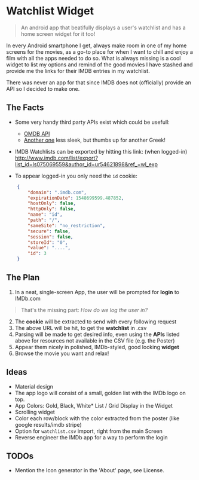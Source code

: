 # Watchlist Widget

> An android app that beatifully displays a user's watchlist and has a home screen widget for it too!

In every Android smartphone I get, always make room in one of my home screens for the movies, as a go-to place for when I want to chill and enjoy a film with all the apps needed to do so. What is always missing is a cool widget to list my options and remind of the good movies I have stashed and provide me the links for their IMDB entries in my watchlist.

There was never an app for that since IMDB does not (officially) provide an API so I decided to make one.


## The Facts

* Some very handy third party APIs exist which could be usefull:
	* [OMDB API](https://www.omdbapi.com/)
	* [Another one](http://imdbapi.poromenos.org/) less sleek, but thumbs up for another Greek! 
	
* IMDB Watchlists can be exported by hitting this link: (when logged-in)
	http://www.imdb.com/list/export?list_id=ls075069559&author_id=ur54621898&ref_=wl_exp
    
* To appear logged-in you only need the ```id``` cookie:

```json
	{
	    "domain": ".imdb.com",
	    "expirationDate": 1548699599.487852,
	    "hostOnly": false,
	    "httpOnly": false,
	    "name": "id",
	    "path": "/",
	    "sameSite": "no_restriction",
	    "secure": false,
	    "session": false,
	    "storeId": "0",
	    "value": "....",
	    "id": 3
	}
```


## The Plan

1. In a neat, single-screen App, the user will be prompted for **login** to IMDb.com 
> That's the missing part: *How do we log the user in?* 
2. The **cookie** will be extracted to send with every following request
3. The above URL will be hit, to get the **watchlist** in .csv 
4. Parsing will be made to get desired info, even using the **APIs** listed above for resources not available in the CSV file (e.g. the Poster)
5. Appear them nicely in polished, IMDb-styled, good looking **widget**
6. Browse the movie you want and relax!


## Ideas

* Material design
* The app logo will consist of a small, golden list with the IMDb logo on top. 
* App Colors: Gold, Black, White* List / Grid Display in the Widget
* Scrolling widget
* Color each row/block with the color extracted from the poster (like google results/imdb stripe)
* Option for ```watchlist.csv``` import, right from the main Screen
* Reverse engineer the IMDb app for a way to perform the login


## TODOs

* Mention the Icon generator in the 'About' page, see License.
